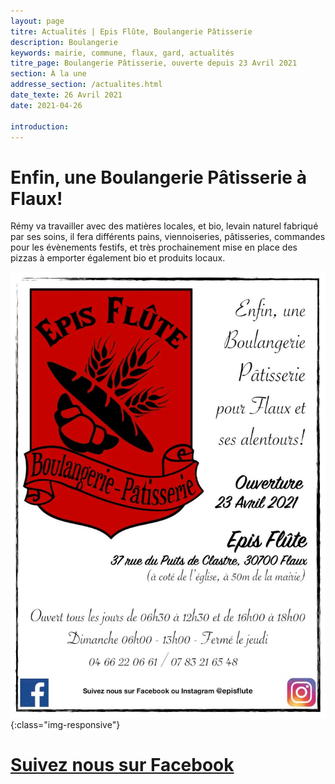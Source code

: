 ```yaml
---
layout: page
titre: Actualités | Epis Flûte, Boulangerie Pâtisserie
description: Boulangerie
keywords: mairie, commune, flaux, gard, actualités
titre_page: Boulangerie Pâtisserie, ouverte depuis 23 Avril 2021
section: À la une
addresse_section: /actualites.html
date_texte: 26 Avril 2021
date: 2021-04-26

introduction: 
---
```


# Enfin, une Boulangerie Pâtisserie à Flaux! <br>

Rémy va travailler avec des matières locales, et bio, levain naturel fabriqué par ses soins, il fera différents pains, viennoiseries, pâtisseries, commandes pour les évènements festifs, et très prochainement mise en place des pizzas à emporter également bio et produits locaux.

![Au château de Flaux, défibrillateur](/assets/illustrations/episfluteflyer.jpg){:class="img-responsive"}


# [Suivez nous sur Facebook](https://www.facebook.com/EpisFlute/)
